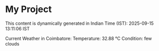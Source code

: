 # My Project

This content is dynamically generated in Indian Time (IST): 2025-09-15 13:11:06 IST


Current Weather in Coimbatore:
Temperature: 32.88 °C
Condition: few clouds
